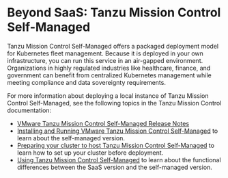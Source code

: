 # Beyond SaaS: Tanzu Mission Control Self-Managed

Tanzu Mission Control Self-Managed offers a packaged deployment model for Kubernetes fleet management. Because it is deployed in your own infrastructure, you can run this service in an air-gapped environment. Organizations in highly regulated industries like healthcare, finance, and government can benefit from centralized Kubernetes management while meeting compliance and data sovereignty requirements.

For more information about deploying a local instance of Tanzu Mission Control Self-Managed, see the following topics in the Tanzu Mission Control documentation:

- [VMware Tanzu Mission Control Self-Managed Release Notes][release-notes]
- [Installing and Running VMware Tanzu Mission Control Self-Managed][install-tmc-sm] to learn about the self-managed version.
- [Preparing your cluster to host Tanzu Mission Control Self-Managed][prepapre-cluster-for-tmc-sm] to learn how to set up your cluster before deployment.
- [Using Tanzu Mission Control Self-Managed][using-tmc-sm] to learn about the functional differences between the SaaS version and the self-managed version.


[using-tmc-sm]: https://techdocs.broadcom.com/us/en/vmware-tanzu/standalone-components/tanzu-mission-control/1-4/tanzu-mission-control-documentation/tanzumc-using-index-tmc-using-GUID-B3349CE8-C98D-4453-9EC8-536A72239F8D.html
[release-notes]: https://techdocs.broadcom.com/us/en/vmware-tanzu/standalone-components/tanzu-mission-control/1-4/tanzu-mission-control-documentation/rn-tmc-sm-release-notes.htmll
[prepapre-cluster-for-tmc-sm]: https://techdocs.broadcom.com/us/en/vmware-tanzu/standalone-components/tanzu-mission-control/1-4/tanzu-mission-control-documentation/tanzumc-sm-install-config-prepare-cluster.html
[install-tmc-sm]: https://techdocs.broadcom.com/us/en/vmware-tanzu/standalone-components/tanzu-mission-control/1-4/tanzu-mission-control-documentation/tanzumc-sm-install-config-index-sm-install.html
